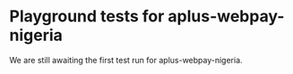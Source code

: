 # Playground tests for aplus-webpay-nigeria
We are still awaiting the first test run for aplus-webpay-nigeria.
